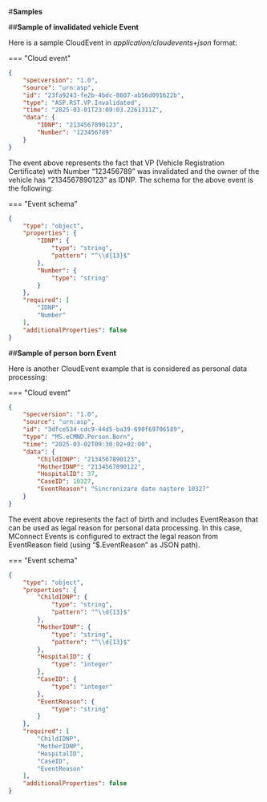 ﻿#**Samples**

##**Sample of invalidated vehicle Event**

Here is a sample CloudEvent in <i>application/cloudevents+json</i> format:

=== "Cloud event"
```json
{
    "specversion": "1.0",
    "source": "urn:asp",
    "id": "23fa9243-fe2b-4bdc-8607-ab56d091622b",
    "type": "ASP.RST.VP.Invalidated",
    "time": "2025-03-01T23:09:03.2261311Z",
    "data": {
        "IDNP": "2134567890123",
        "Number": "123456789"
    }
}
```

The event above represents the fact that VP (Vehicle Registration Certificate) with Number “123456789” was invalidated and the owner of the vehicle has “2134567890123” as IDNP. The schema for the above event is the following:

=== "Event schema"
```json
{
    "type": "object",
    "properties": {
        "IDNP": {
            "type": "string",
            "pattern": "^\\d{13}$"
        },
        "Number": {
            "type": "string"
        }
    },
    "required": [
        "IDNP",
        "Number"
    ],
    "additionalProperties": false
}
```


##**Sample of person born Event**

Here is another CloudEvent example that is considered as personal data processing:

=== "Cloud event"
```json
{
    "specversion": "1.0",
    "source": "urn:asp",
    "id": "3dfce534-cdc9-44d5-ba39-690f69706589",
    "type": "MS.eCMND.Person.Born",
    "time": "2025-03-02T09:30:02+02:00",
    "data": {
        "ChildIDNP": "2134567890123",
        "MotherIDNP": "2134567890122",
        "HospitalID": 37,
        "CaseID": 10327,
        "EventReason": "Sincronizare date naștere 10327"
    }
}
```

The event above represents the fact of birth and includes EventReason that can be used as legal reason for personal data processing. In this case, MConnect Events is configured to extract the legal reason from EventReason field (using “$.EventReason” as JSON path).

=== "Event schema"
```json
{
    "type": "object",
    "properties": {
        "ChildIDNP": {
            "type": "string",
            "pattern": "^\\d{13}$"
        },
        "MotherIDNP": {
            "type": "string",
            "pattern": "^\\d{13}$"
        },
        "HospitalID": {
            "type": "integer"
        },
        "CaseID": {
            "type": "integer"
        },
        "EventReason": {
            "type": "string"
        }
    },
    "required": [
        "ChildIDNP",
        "MotherIDNP",
        "HospitalID",
        "CaseID",
        "EventReason"
    ],
    "additionalProperties": false
}
```

